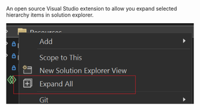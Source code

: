 An open source Visual Studio extension to allow you expand selected hierarchy items in solution explorer.

![preview](Screenshots/preview.png)